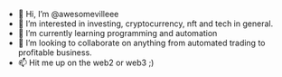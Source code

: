 - 👋 Hi, I’m @awesomevilleee
- 👀 I’m interested in investing, cryptocurrency, nft and tech in general.
- 🌱 I’m currently learning programming and automation
- 💞️ I’m looking to collaborate on anything from automated trading to profitable business.
- 📫 Hit me up on the web2 or web3 ;)

<!---
awesomevilleee/awesomevilleee is a ✨ special ✨ repository because its `README.md` (this file) appears on your GitHub profile.
You can click the Preview link to take a look at your changes.
--->
